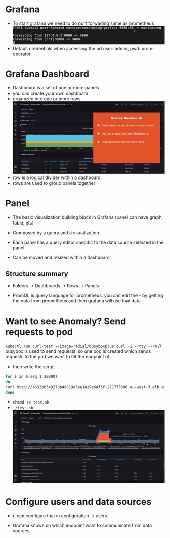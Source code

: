 # Grafana
- To start grafana we need to do port forwading same as prometheus
![grafana-port-forward](/assests/grafana-port-forward.png)
- Default credentials when accessing the url user: admin, pwd: prom-operator

# Grafana Dashboard
- Dashboard is a set of one or more panels
- you can create your own dashboard
- organized into one or more rows
![grafana-dashboard-rows](/assests/grafana-dashboard-rows.png)
- row is a logical divider within a dashboard 
- rows are used to group panels together
# Panel 
- The basic visualization building block in Grafana (panel can have graph, table, etc)

- Composed by a query and a visualization

- Each panel has a query editor specific to the data source selected in the panel

- Can be moved and resized within a dashboard

## Structure summary 
- Folders -> Dashboards -> Rows -> Panels

- PromQL is query language for prometheus. you can edit the - by getting the data from prometheus and then grafana will use that data 

# Want to see Anomaly? Send requests to pod 
`kubectl run curl-test --image=radial/busyboxplus:curl -i --tty --rm` // busybox is used to send requests. so one pod is created which sends requests to the pod we want to hit the endpoint of.

- then write the script
```bash
for i in $(seq 1 10000)
do
curl http://a632b634927bb4d819a3ae1419e64f5f-271773390.eu-west-3.elb.amazonaws.com > test.txt
done
```
- `chmod +x test.sh`
- `./test.sh`
![spike-test](/assests/spike-test.png)

# Configure users and data sources
- u can configure that in configuration -> users

- Grafana knows on which endpoint want to communicate from data sources

